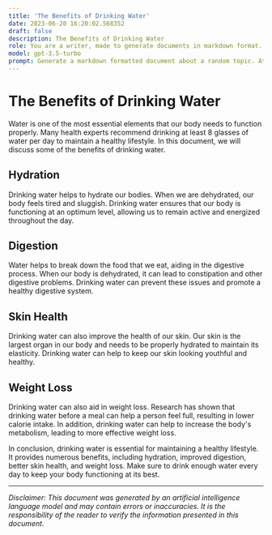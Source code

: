 ```yaml
---
title: 'The Benefits of Drinking Water'
date: 2023-06-20 16:20:02.568352
draft: false
description: The Benefits of Drinking Water
role: You are a writer, made to generate documents in markdown format. It is very important that all of the documents you generate are in valid markdown format.
model: gpt-3.5-turbo
prompt: Generate a markdown formatted document about a random topic. At the bottom, include a disclaimer explaining that the document was generated by you. The first line of the document should be the title. Make sure that the entire document is in proper markdown format, using a mix of various tags to make the document visually appealing.
---
```


# The Benefits of Drinking Water

Water is one of the most essential elements that our body needs to function properly. Many health experts recommend drinking at least 8 glasses of water per day to maintain a healthy lifestyle. In this document, we will discuss some of the benefits of drinking water.

## Hydration

Drinking water helps to hydrate our bodies. When we are dehydrated, our body feels tired and sluggish. Drinking water ensures that our body is functioning at an optimum level, allowing us to remain active and energized throughout the day.

## Digestion

Water helps to break down the food that we eat, aiding in the digestive process. When our body is dehydrated, it can lead to constipation and other digestive problems. Drinking water can prevent these issues and promote a healthy digestive system.

## Skin Health

Drinking water can also improve the health of our skin. Our skin is the largest organ in our body and needs to be properly hydrated to maintain its elasticity. Drinking water can help to keep our skin looking youthful and healthy.

## Weight Loss

Drinking water can also aid in weight loss. Research has shown that drinking water before a meal can help a person feel full, resulting in lower calorie intake. In addition, drinking water can help to increase the body's metabolism, leading to more effective weight loss.

In conclusion, drinking water is essential for maintaining a healthy lifestyle. It provides numerous benefits, including hydration, improved digestion, better skin health, and weight loss. Make sure to drink enough water every day to keep your body functioning at its best.

***

*Disclaimer: This document was generated by an artificial intelligence language model and may contain errors or inaccuracies. It is the responsibility of the reader to verify the information presented in this document.*